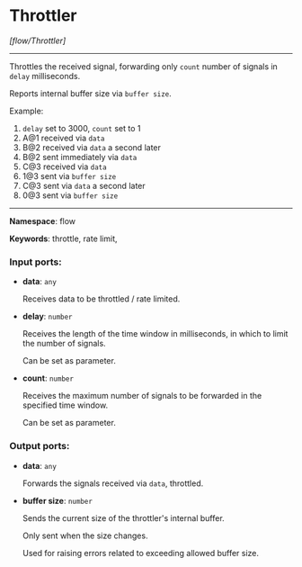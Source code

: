 # Throttler

_[flow/Throttler]_

---

Throttles the received signal, forwarding only `count` number of signals in `delay` milliseconds.

Reports internal buffer size via `buffer size`.

Example:
1. `delay` set to 3000, `count` set to 1 
1. A@1 received via `data`
2. B@2 received via `data` a second later
3. B@2 sent immediately via `data`
4. C@3 received via `data`
5. 1@3 sent via `buffer size`
6. C@3 sent via `data` a second later
6. 0@3 sent via `buffer size`


---

__Namespace__: flow

__Keywords__: throttle, rate limit, 

### Input ports:

* __data__: ` any `

    Receives data to be throttled / rate limited.


* __delay__: ` number `

    Receives the length of the time window in milliseconds, in which to limit the number of signals.
    
    Can be set as parameter.


* __count__: ` number `

    Receives the maximum number of signals to be forwarded in the specified time window.
    
    Can be set as parameter.

### Output ports:

* __data__: ` any `

    Forwards the signals received via `data`, throttled.


* __buffer size__: ` number `

    Sends the current size of the throttler's internal buffer.
    
    Only sent when the size changes.
    
    Used for raising errors related to exceeding allowed buffer size.

